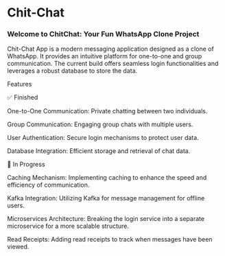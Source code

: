 # Chit-Chat
### Welcome to ChitChat: Your Fun WhatsApp Clone Project

Chit-Chat App is a modern messaging application designed as a clone of WhatsApp. It provides an intuitive platform for one-to-one and group communication. The current build offers seamless login functionalities and leverages a robust database to store the data.

Features

✅ Finished

One-to-One Communication: Private chatting between two individuals.

Group Communication: Engaging group chats with multiple users.

User Authentication: Secure login mechanisms to protect user data.

Database Integration: Efficient storage and retrieval of chat data.


🚧 In Progress

Caching Mechanism: Implementing caching to enhance the speed and efficiency of communication.

Kafka Integration: Utilizing Kafka for message management for offline users.

Microservices Architecture: Breaking the login service into a separate microservice for a more scalable structure.

Read Receipts: Adding read receipts to track when messages have been viewed.
